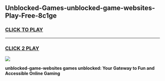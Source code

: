 
## Unblocked-Games-unblocked-game-websites-Play-Free-8c1ge
<h3>
<a href="https://premium76.site?title=unblocked-game-websites&ref=23A">CLICK TO PLAY</a></h3>
<hr>

<h3>
<a href="https://premium76.site?title=unblocked-game-websites&ref=23A">CLICK 2 PLAY</a>
  
</h3>

<a href="https://premium76.site?title=unblocked-game-websites&ref=23A"><img src="https://clearcache.store/games.png"></a>


**unblocked-game-websites games unblocked: Your Gateway to Fun and Accessible Online Gaming**
